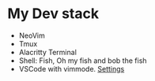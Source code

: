 # My Dev stack
* NeoVim
* Tmux
* Alacritty Terminal
* Shell: Fish, Oh my fish and bob the fish
* VSCode with vimmode. [Settings](https://github.com/ktabriga/dotfiles/blob/master/vscode-settings.json)



